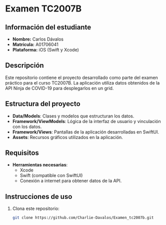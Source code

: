 # Examen TC2007B

## Información del estudiante
- **Nombre:** Carlos Dávalos
- **Matrícula:** A01706041
- **Plataforma:** iOS (Swift y Xcode)

## Descripción
Este repositorio contiene el proyecto desarrollado como parte del examen práctico para el curso TC2007B. La aplicación utiliza datos obtenidos de la API Ninja de COVID-19 para desplegarlos en un grid.

## Estructura del proyecto
- **Data/Models**: Clases y modelos que estructuran los datos.
- **Framework/ViewModels**: Lógica de la interfaz de usuario y vinculación con los datos.
- **Framework/Views**: Pantallas de la aplicación desarrolladas en SwiftUI.
- **Assets**: Recursos gráficos utilizados en la aplicación.

## Requisitos
- **Herramientas necesarias**:
  - Xcode
  - Swift (compatible con SwiftUI)
  - Conexión a internet para obtener datos de la API.

## Instrucciones de uso
1. Clona este repositorio:
   ```bash
   git clone https://github.com/Charlie-Davalos/Examen_tc2007b.git

